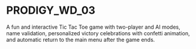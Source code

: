 # PRODIGY_WD_03
A fun and interactive Tic Tac Toe game with two-player and AI modes, name validation, personalized victory celebrations with confetti animation, and automatic return to the main menu after the game ends.
